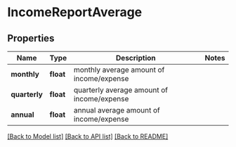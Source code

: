 # IncomeReportAverage

## Properties
Name | Type | Description | Notes
------------ | ------------- | ------------- | -------------
**monthly** | **float** | monthly average amount of income/expense | 
**quarterly** | **float** | quarterly average amount of income/expense | 
**annual** | **float** | annual average amount of income/expense | 

[[Back to Model list]](../README.md#documentation-for-models) [[Back to API list]](../README.md#documentation-for-api-endpoints) [[Back to README]](../README.md)

